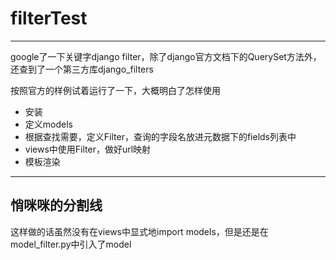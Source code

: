 # filterTest

---

google了一下关键字django filter，除了django官方文档下的QuerySet方法外，还查到了一个第三方库django_filters

按照官方的样例试着运行了一下，大概明白了怎样使用

* 安装
* 定义models
* 根据查找需要，定义Filter，查询的字段名放进元数据下的fields列表中
* views中使用Filter，做好url映射
* 模板渲染

---
悄咪咪的分割线
---


这样做的话虽然没有在views中显式地import models，但是还是在model_filter.py中引入了model